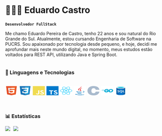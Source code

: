 # 👨🏻‍💻 Eduardo Castro

**`Desenvolvedor FullStack`**

Me chamo Eduardo Pereira de Castro, tenho 22 anos e sou natural do Rio Grande do Sul. Atualmente, estou cursando Engenharia de Software na PUCRS. Sou apaixonado por tecnologia desde pequeno, e hoje, decidi me aprofundar mais neste mundo digital, no momento, meus estudos estão voltados para REST API, utilizando Java e Spring Boot.

#

### 🤖 Linguagens e Tecnologias

<div style="display: inline_block"><br>
  <img align="center" alt="HTML" height="30" width="40" title="HTML" src="https://raw.githubusercontent.com/devicons/devicon/master/icons/html5/html5-original.svg">
  <img align="center" alt="CSS" height="30" width="40" title="CSS3" src="https://raw.githubusercontent.com/devicons/devicon/master/icons/css3/css3-original.svg">
  <img align="center" alt="Js" height="30" width="40" title="JavaScript" src="https://raw.githubusercontent.com/devicons/devicon/master/icons/javascript/javascript-plain.svg">
  <img align="center" alt="Ts" height="30" width="40" title="TypeScript" src="https://raw.githubusercontent.com/devicons/devicon/master/icons/typescript/typescript-plain.svg">
  <img align="center" alt="React" height="30" width="40" title="React" src="https://raw.githubusercontent.com/devicons/devicon/master/icons/react/react-original.svg">
  <img align="center" alt="Java" height="30" width="40" title="Java" src="https://raw.githubusercontent.com/devicons/devicon/master/icons/java/java-original.svg" />
  <img align="center" alt="C" height="30" width="40" title="C" src="https://raw.githubusercontent.com/devicons/devicon/master/icons/c/c-original.svg">
  <img align="center" alt="Go" height="30" width="40" title="Go" src="https://raw.githubusercontent.com/devicons/devicon/master/icons/go/go-original-wordmark.svg">
  <img align="center" alt="SQL" height="30" width="40" title="SQL" src="https://raw.githubusercontent.com/devicons/devicon/master/icons/azuresqldatabase/azuresqldatabase-original.svg">
</div>

<br/>

#

### 📊 Estatísticas

<p>
  <a hred="https://github.com/oEduardoCastro">
  <img
    align="left"
    height="200" 
    style="padding-right: 10px;"
    src="https://github-readme-stats.vercel.app/api?username=oEduardoCastro&show_icons=true&include_all_commits=true&theme=aura_dark&locale=pt-br"
    />
    
  <img 
    align="left"
    height="200" 
    src="https://github-readme-stats.vercel.app/api/top-langs/?username=oEduardoCastro&theme=aura_dark&layout=compact&custom_title=Tecnologias&langs_count=9"
    />
    
</p>
    


